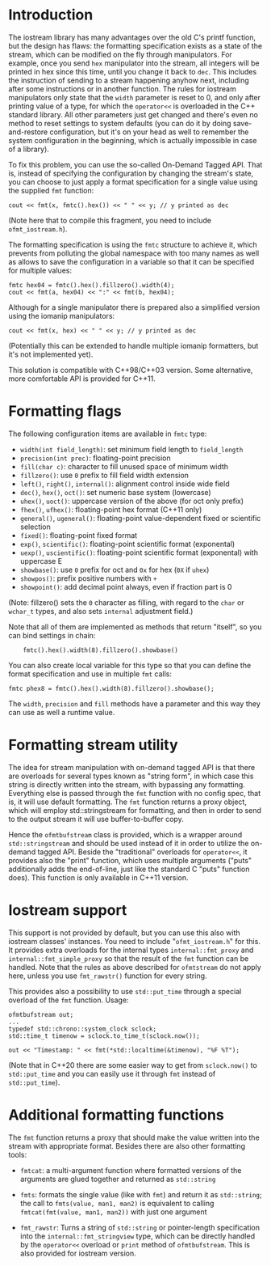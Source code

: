 Introduction
============

The iostream library has many advantages over the old C's printf function,
but the design has flaws: the formatting specification exists as a state of
the stream, which can be modified on the fly through manipulators.
For example, once you send `hex` manipulator into the stream, all integers will
be printed in hex since this time, until you change it back to `dec`.
This includes the instruction of sending to a stream happening anyhow next,
including after some instructions or in another function. The rules for
iostream manipulators only state that the `width` parameter is reset to 0,
and only after printing value of a type, for which the `operator<<` is
overloaded in the C++ standard library. All other parameters just get
changed and there's even no method to reset settings to system defaults
(you can do it by doing save-and-restore configuration, but it's on your
head as well to remember the system configuration in the beginning, which
is actually impossible in case of a library).

To fix this problem, you can use the so-called On-Demand Tagged API. That is,
instead of specifying the configuration by changing the stream's state, you can
choose to just apply a format specification for a single value using the
supplied `fmt` function:

```
cout << fmt(x, fmtc().hex()) << " " << y; // y printed as dec
```

(Note here that to compile this fragment, you need to include `ofmt_iostream.h`).

The formatting specification is using the `fmtc` structure to achieve it,
which prevents from polluting the global namespace with too many names
as well as allows to save the configuration in a variable so that it can
be specified for multiple values:

```
fmtc hex04 = fmtc().hex().fillzero().width(4);
cout << fmt(a, hex04) << ":" << fmt(b, hex04);
```

Although for a single manipulator there is prepared also a simplified version
using the iomanip manipulators:

```
cout << fmt(x, hex) << " " << y; // y printed as dec
```

(Potentially this can be extended to handle multiple iomanip formatters,
but it's not implemented yet).

This solution is compatible with C++98/C++03 version. Some alternative, more
comfortable API is provided for C++11.


Formatting flags
================

The following configuration items are available in `fmtc` type:

* `width(int field_length)`: set minimum field length to `field_length`
* `precision(int prec)`: floating-point precision
* `fill(char c)`: character to fill unused space of minimum width
* `fillzero()`: use `0` prefix to fill field width extension 
* `left()`, `right()`, `internal()`: alignment control inside wide field
* `dec()`, `hex()`, `oct()`: set numeric base system (lowercase)
* `uhex()`, `uoct()`: uppercase version of the above (for oct only prefix)
* `fhex()`, `ufhex()`: floating-point hex format (C++11 only)
* `general()`, `ugeneral()`: floating-point value-dependent fixed or scientific selection
* `fixed()`: floating-point fixed format
* `exp()`, `scientific()`: floating-point scientific format (exponental)
* `uexp()`, `uscientific()`: floating-point scientific format (exponental) with uppercase E
* `showbase()`: use `0` prefix for oct and `0x` for hex (`0X` if `uhex`)
* `showpos()`: prefix positive numbers with `+`
* `showpoint()`: add decimal point always, even if fraction part is 0

(Note: fillzero() sets the `0` character as filling, with regard to the
`char` or `wchar_t` types, and also sets `internal` adjustment field.)

Note that all of them are implemented as methods that return "itself", so
you can bind settings in chain:

```
	fmtc().hex().width(8).fillzero().showbase()
```

You can also create local variable for this type so that you can define
the format specification and use in multiple `fmt` calls:

```
fmtc phex8 = fmtc().hex().width(8).fillzero().showbase();
```

The `width`, `precision` and `fill` methods have a parameter and this way
they can use as well a runtime value.

Formatting stream utility
=========================

The idea for stream manipulation with on-demand tagged API is that there are
overloads for several types known as "string form", in which case this
string is directly written into the stream, with bypassing any formatting.
Everything else is passed through the `fmt` function with no config spec,
that is, it will use default formatting. The `fmt` function returns a proxy
object, which will employ std::stringstream for formatting, and then in order
to send to the output stream it will use buffer-to-buffer copy.

Hence the `ofmtbufstream` class is provided, which is a wrapper around
`std::stringstream` and should be used instead of it in order to utilize the
on-demand tagged API. Beside the "traditional" overloads for `operator<<`, it
provides also the "print" function, which uses multiple arguments ("puts"
additionally adds the end-of-line, just like the standard C "puts" function
does). This function is only available in C++11 version.


Iostream support
================

This support is not provided by default, but you can use this also with iostream
classes' instances. You need to include "`ofmt_iostream.h`" for this. It provides
extra overloads for the internal types `internal::fmt_proxy` and
`internal::fmt_simple_proxy` so that the result of the `fmt` function can be
handled. Note that the rules as above described for `ofmtstream` do not apply here,
unless you use `fmt_rawstr()` function for every string.

This provides also a possibility to use `std::put_time` through a special overload
of the `fmt` function. Usage:

```
ofmtbufstream out;
...
typedef std::chrono::system_clock sclock;
std::time_t timenow = sclock.to_time_t(sclock.now());

out << "Timestamp: " << fmt(*std::localtime(&timenow), "%F %T");
```

(Note that in C++20 there are some easier way to get from `sclock.now()` to
`std::put_time` and you can easily use it through `fmt` instead of `std::put_time`).


Additional formatting functions
===============================

The `fmt` function returns a proxy that should make the value written into the
stream with appropriate format. Besides there are also other formatting tools:

* `fmtcat`: a multi-argument function where formatted versions of the arguments
are glued together and returned as `std::string`

* `fmts`: formats the single value (like with `fmt`) and return it as `std::string`;
the call to `fmts(value, man1, man2)` is equivalent to calling
`fmtcat(fmt(value, man1, man2))` with just one argument

* `fmt_rawstr`: Turns a string of `std::string` or pointer-length specification
into the `internal::fmt_stringview` type, which can be directly handled by the
`operator<<` overload or `print` method of `ofmtbufstream`. This is also provided
for iostream version.


